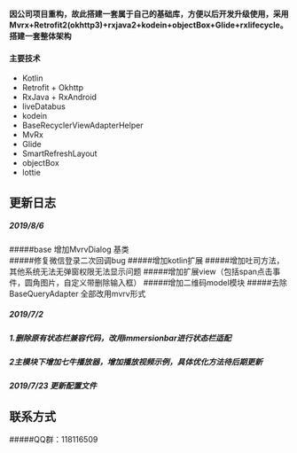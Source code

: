 **因公司项目重构，故此搭建一套属于自己的基础库，方便以后开发升级使用，采用Mvrx+Retrofit2(okhttp3)+rxjava2+kodein+objectBox+Glide+rxlifecycle。搭建一套整体架构**

#### 主要技术
+ Kotlin
+ Retrofit + Okhttp
+ RxJava + RxAndroid
+ liveDatabus
+ kodein
+ BaseRecyclerViewAdapterHelper
+ MvRx
+ Glide
+ SmartRefreshLayout
+ objectBox
+ lottie
## 更新日志

##### 2019/8/6
#####base 增加MvrvDialog 基类  
#####修复微信登录二次回调bug
#####增加kotlin扩展
#####增加吐司方法，其他系统无法无弹窗权限无法显示问题
#####增加扩展view（包括span点击事件，圆角图片，自定义带删除输入框）
#####增加二维码model模块
#####去除BaseQueryAdapter 全部改用mvrv形式

#####  2019/7/2
##### 1.删除原有状态栏兼容代码，改用immersionbar进行状态栏适配
##### 2主模块下增加七牛播放器，增加播放视频示例，具体优化方法待后期更新

#####  2019/7/23 更新配置文件

## 联系方式
#####QQ群：118116509
